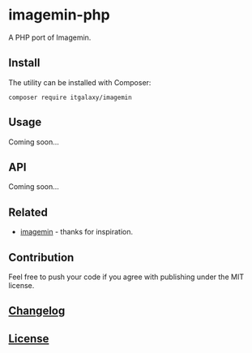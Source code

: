 # imagemin-php

A PHP port of Imagemin.

## Install

The utility can be installed with Composer:

```shell
composer require itgalaxy/imagemin
```

## Usage

Coming soon...

## API

Coming soon...

## Related

-   [imagemin](https://github.com/imagemin/imagemin) - thanks for inspiration.

## Contribution

Feel free to push your code if you agree with publishing under the MIT license.

## [Changelog](CHANGELOG.md)

## [License](LICENSE)
